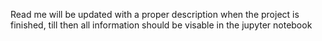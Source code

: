 Read me will be updated with a proper description when the project is finished, till then all information should be visable in the jupyter notebook